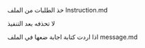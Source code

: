 خذ الطلبات من الملف Instruction.md

لا تحذفه بعد التنفيذ

اذا اردت كتابة اجابة ضعها في الملف message.md





